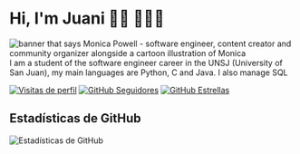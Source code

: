 
# Hi, I'm Juani 👋🏼 👨🏼‍💻


<img src="https://raw.githubusercontent.com/M0nica/M0nica/master/gh-header-image-cropped.png" alt="banner that says Monica Powell - software engineer, content creator and community organizer alongside a cartoon illustration of Monica">
I am a student of the software engineer career in the UNSJ (University of San Juan), my main languages are Python, C and Java. I also manage SQL


[![Visitas de perfil](https://komarev.com/ghpvc/?username=juanilato&color=blue)](https://github.com/juanilato)
[![GitHub Seguidores](https://img.shields.io/github/followers/juanilato?label=Seguidores&style=social)](https://github.com/juanilato?tab=followers)
[![GitHub Estrellas](https://img.shields.io/github/stars/juanilato?label=Estrellas&style=social)](https://github.com/juanilato?tab=repositories)

## Estadísticas de GitHub
![Estadísticas de GitHub](https://github-readme-stats.vercel.app/api?username=juanilato&show_icons=true&theme=radical)



